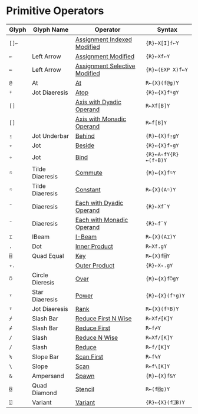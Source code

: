 <h1 class="heading"><span class="name">Primitive Operators</span></h1>

|Glyph|Glyph Name     |Operator                                                         |Syntax              |
|-----|---------------|-----------------------------------------------------------------|--------------------|
|`[]←`|&nbsp;         |[Assignment Indexed Modified](assignment-indexed-modified.md)    |`{R}←X[I]f←Y`       |
|`←`  |Left Arrow     |[Assignment Modified](assignment-modified.md)                    |`{R}←Xf←Y`          |
|`←`  |Left Arrow     |[Assignment Selective Modified](assignment-selective-modified.md)|`{R}←(EXP X)f←Y`    |
|`@`  |At             |[At](at.md)                                                      |`R←{X}(f@g)Y`       |
|`⍤`  |Jot Diaeresis  |[Atop](atop.md)                                                  |`{R}←{X}f⍤gY`       |
|`[]` |&nbsp;         |[Axis with Dyadic Operand](axis-with-dyadic-operand.md)          |`R←Xf[B]Y`          |
|`[]` |&nbsp;         |[Axis with Monadic Operand](axis-with-monadic-operand.md)        |`R←f[B]Y`           |
|`⍛`  |Jot Underbar   |[Behind](behind.md)                                              |`{R}←{X}f⍛gY`       |
|`∘`  |Jot            |[Beside](beside.md)                                              |`{R}←{X}f∘gY`       |
|`∘`  |Jot            |[Bind](bind.md)                                                  |`{R}←A∘fY{R}←(f∘B)Y`|
|`⍨`  |Tilde Diaeresis|[Commute](commute.md)                                            |`{R}←{X}f⍨Y`        |
|`⍨`  |Tilde Diaeresis|[Constant](constant.md)                                          |`R←{X}(A⍨)Y`        |
|`¨`  |Diaeresis      |[Each with Dyadic Operand](each/each-with-dyadic-operand.md)          |`{R}←Xf¨Y`          |
|`¨`  |Diaeresis      |[Each with Monadic Operand](each/each-with-monadic-operand.md)        |`{R}←f¨Y`           |
|`⌶`  |IBeam          |[I-Beam](i-beam/index.md)                       |`R←{X}(A⌶)Y`        |
|`.`  |Dot            |[Inner Product](inner-product.md)                                |`R←Xf.gY`           |
|`⌸`  |Quad Equal     |[Key](key.md)                                                    |`R←{X}f⌸Y`          |
|`∘.` |&nbsp;         |[Outer Product](outer-product.md)                                |`{R}←X∘.gY`         |
|`⍥`  |Circle Dieresis|[Over](over.md)                                                  |`{R}←{X}f⍥gY`       |
|`⍣`  |Star Diaeresis |[Power](power.md)                                                |`{R}←{X}(f⍣g)Y`     |
|`⍤`  |Jot Diaeresis  |[Rank](rank.md)                                                  |`R←{X}(f⍤B)Y`       |
|`⌿`  |Slash Bar      |[Reduce First N Wise](reduce-first/reduce-first-n-wise.md)                    |`R←Xf⌿[K]Y`         |
|`⌿`  |Slash Bar      |[Reduce First](reduce-first/index.md)                                  |`R←f⌿Y`             |
|`/`  |Slash          |[Reduce N Wise](reduce/reduce-n-wise.md)                                |`R←Xf/[K]Y`         |
|`/`  |Slash          |[Reduce](reduce/index.md)                                              |`R←f/[K]Y`          |
|`⍀`  |Slope Bar      |[Scan First](scan-first.md)                                      |`R←f⍀Y`             |
|`\`  |Slope          |[Scan](scan.md)                                                  |`R←f\[K]Y`          |
|`&`  |Ampersand      |[Spawn](spawn.md)                                                |`{R}←{X}f&Y`        |
|`⌺`  |Quad Diamond   |[Stencil](stencil.md)                                            |`R←(f⌺g)Y`          |
|`⍠`  |Variant        |[Variant](variant.md)                                            |`{R}←{X}(f⍠B)Y`     |
